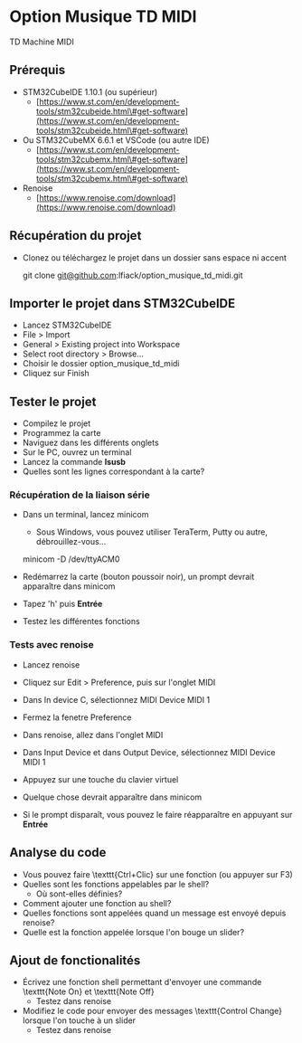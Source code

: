 # Option Musique TD MIDI
TD Machine MIDI

## Prérequis
* STM32CubeIDE 1.10.1 (ou supérieur)
    * [https://www.st.com/en/development-tools/stm32cubeide.html\#get-software](https://www.st.com/en/development-tools/stm32cubeide.html\#get-software)
* Ou STM32CubeMX 6.6.1 et VSCode (ou autre IDE)
	* [https://www.st.com/en/development-tools/stm32cubemx.html\#get-software](https://www.st.com/en/development-tools/stm32cubemx.html\#get-software)
* Renoise
    * [https://www.renoise.com/download](https://www.renoise.com/download)

## Récupération du projet
* Clonez ou téléchargez le projet dans un dossier sans espace ni accent

    git clone git@github.com:lfiack/option_musique_td_midi.git

## Importer le projet dans STM32CubeIDE
* Lancez STM32CubeIDE
* File > Import
* General > Existing project into Workspace
* Select root directory > Browse...
* Choisir le dossier option_musique_td_midi
* Cliquez sur Finish

## Tester le projet
* Compilez le projet
* Programmez la carte
* Naviguez dans les différents onglets
* Sur le PC, ouvrez un terminal
* Lancez la commande **lsusb**
* Quelles sont les lignes correspondant à la carte?

### Récupération de la liaison série
* Dans un terminal, lancez minicom
    * Sous Windows, vous pouvez utiliser TeraTerm, Putty ou autre, débrouillez-vous...

    minicom -D /dev/ttyACM0


* Redémarrez la carte (bouton poussoir noir), un prompt devrait apparaître dans minicom
* Tapez 'h' puis **Entrée**
* Testez les différentes fonctions

### Tests avec renoise
* Lancez renoise
* Cliquez sur Edit > Preference, puis sur l'onglet MIDI
* Dans In device C, sélectionnez MIDI Device MIDI 1
* Fermez la fenetre Preference
* Dans renoise, allez dans l'onglet MIDI
* Dans Input Device et dans Output Device, sélectionnez MIDI Device MIDI 1
* Appuyez sur une touche du clavier virtuel
* Quelque chose devrait apparaître dans minicom

* Si le prompt disparaît, vous pouvez le faire réapparaître en appuyant sur **Entrée**

## Analyse du code
* Vous pouvez faire \texttt{Ctrl+Clic} sur une fonction (ou appuyer sur F3)
* Quelles sont les fonctions appelables par le shell?
    * Où sont-elles définies?
* Comment ajouter une fonction au shell?
* Quelles fonctions sont appelées quand un message est envoyé depuis renoise?
* Quelle est la fonction appelée lorsque l'on bouge un slider?

## Ajout de fonctionalités
* Écrivez une fonction shell permettant d'envoyer une commande \texttt{Note On} et \texttt{Note Off}
    * Testez dans renoise
* Modifiez le code pour envoyer des messages \texttt{Control Change} lorsque l'on touche à un slider
    * Testez dans renoise
